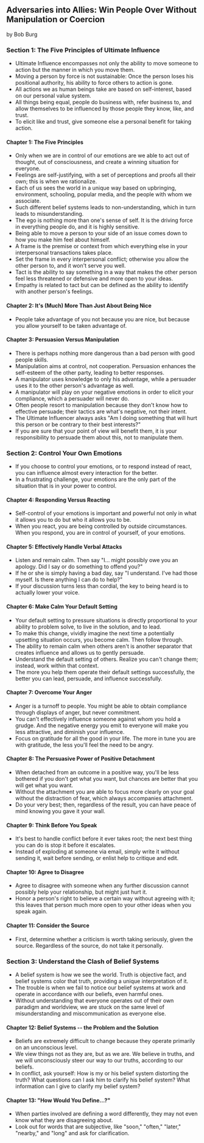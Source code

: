 ## Adversaries into Allies: Win People Over Without Manipulation or Coercion

by Bob Burg

### Section 1: The Five Principles of Ultimate Influence

* Ultimate Influence encompasses not only the ability to move someone to action but the manner in which you move them.
* Moving a person by force is not sustainable: Once the person loses his positional authority, his ability to force others to action is gone.
* All actions we as human beings take are based on self-interest, based on our personal value system.
* All things being equal, people do business with, refer business to, and allow themselves to be influenced by those people they know, like, and trust.
* To elicit like and trust, give someone else a personal benefit for taking action.

#### Chapter 1: The Five Principles

* Only when we are in control of our emotions are we able to act out of thought, out of consciousness, and create a winning situation for everyone.
* Feelings are self-justifying, with a set of perceptions and proofs all their own; this is when we rationalize.
* Each of us sees the world in a unique way based on upbringing, environment, schooling, popular media, and the people with whom we associate.
* Such different belief systems leads to non-understanding, which in turn leads to misunderstanding.
* The ego is nothing more than one's sense of self. It is the driving force in everything people do, and it is highly sensitive.
* Being able to move a person to your side of an issue comes down to how you make him feel about himself.
* A frame is the premise or context from which everything else in your interpersonal transactions takes place.
* Set the frame in every interpersonal conflict; otherwise you allow the other person to, and it won't serve you well.
* Tact is the ability to say something in a way that makes the other person feel less threatened or defensive and more open to your ideas.
* Empathy is related to tact but can be defined as the ability to identify with another person's feelings.

#### Chapter 2: It's (Much) More Than Just About Being Nice

* People take advantage of you not because you are nice, but because you allow yourself to be taken advantage of.

#### Chapter 3: Persuasion Versus Manipulation

* There is perhaps nothing more dangerous than a bad person with good people skills.
* Manipulation aims at control, not cooperation. Persuasion enhances the self-esteem of the other party, leading to better responses.
* A manipulator uses knowledge to only his advantage, while a persuader uses it to the other person's advantage as well.
* A manipulator will play on your negative emotions in order to elicit your compliance, which a persuader will never do.
* Often people resort to manipulation because they don't know how to effective persuade; their tactics are what's negative, not their intent.
* The Ultimate Influencer always asks "Am I doing something that will hurt this person or be contrary to their best interests?"
* If you are sure that your point of view will benefit them, it is your responsibility to persuade them about this, not to manipulate them.

### Section 2: Control Your Own Emotions

* If you choose to control your emotions, or to respond instead of react, you can influence almost every interaction for the better.
* In a frustrating challenge, your emotions are the only part of the situation that is in your power to control.

#### Chapter 4: Responding Versus Reacting

* Self-control of your emotions is important and powerful not only in what it allows you to do but who it allows you to be.
* When you react, you are being controlled by outside circumstances. When you respond, you are in control of yourself, of your emotions.

#### Chapter 5: Effectively Handle Verbal Attacks

* Listen and remain calm. Then say "I... might possibly owe you an apology. Did I say or do something to offend you?"
* If he or she is simply having a bad day, say "I understand. I've had those myself. Is there anything I can do to help?"
* If your discussion turns less than cordial, the key to being heard is to actually lower your voice.

#### Chapter 6: Make Calm Your Default Setting

* Your default setting to pressure situations is directly proportional to your ability to problem solve, to live in the solution, and to lead.
* To make this change, vividly imagine the next time a potentially upsetting situation occurs, you become calm. Then follow through.
* The ability to remain calm when others aren't is another separator that creates influence and allows us to gently persuade.
* Understand the default setting of others. Realize you can't change them; instead, work within that context.
* The more you help them operate their default settings successfully, the better you can lead, persuade, and influence successfully.

#### Chapter 7: Overcome Your Anger

* Anger is a turnoff to people. You might be able to obtain compliance through displays of anger, but never commitment.
* You can't effectively influence someone against whom you hold a grudge. And the negative energy you emit to everyone will make you less attractive, and diminish your influence.
* Focus on gratitude for all the good in your life. The more in tune you are with gratitude, the less you'll feel the need to be angry.

#### Chapter 8: The Persuasive Power of Positive Detachment

* When detached from an outcome in a positive way, you'll be less bothered if you don't get what you want, but chances are better that you will get what you want.
* Without the attachment you are able to focus more clearly on your goal without the distraction of fear, which always accompanies attachment.
* Do your very best; then, regardless of the result, you can have peace of mind knowing you gave it your wall.

#### Chapter 9: Think Before You Speak

* It's best to handle conflict before it ever takes root; the next best thing you can do is stop it before it escalates.
* Instead of exploding at someone via email, simply write it without sending it, wait before sending, or enlist help to critique and edit.

#### Chapter 10: Agree to Disagree

* Agree to disagree with someone when any further discussion cannot possibly help your relationship, but might just hurt it.
* Honor a person's right to believe a certain way without agreeing with it; this leaves that person much more open to your other ideas when you speak again.

#### Chapter 11: Consider the Source

* First, determine whether a criticism is worth taking seriously, given the source. Regardless of the source, do not take it personally.

### Section 3: Understand the Clash of Belief Systems

* A belief system is how we see the world. Truth is objective fact, and belief systems color that truth, providing a unique interpretation of it.
* The trouble is when we fail to notice our belief systems at work and operate in accordance with our beliefs, even harmful ones.
* Without understanding that everyone operates out of their own paradigm and worldview, we are stuck on the same level of misunderstanding and miscommunication as everyone else.

#### Chapter 12: Belief Systems -- the Problem and the Solution

* Beliefs are extremely difficult to change because they operate primarily on an unconscious level.
* We view things not as they are, but as we are. We believe in truths, and we will unconsciously steer our way to our truths, according to our beliefs.
* In conflict, ask yourself: How is my or his belief system distorting the truth? What questions can I ask him to clarify his belief system? What information can I give to clarify my belief system?

#### Chapter 13: "How Would You Define...?"

* When parties involved are defining a word differently, they may not even know what they are disagreeing about.
* Look out for words that are subjective, like "soon," "often," "later," "nearby," and "long" and ask for clarification.
